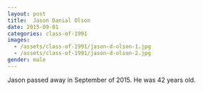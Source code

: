 ```yaml
---
layout: post
title:  Jason Danial Olson
date: 2015-09-01
categories: class-of-1991
images:
  - /assets/class-of-1991/jason-d-olson-1.jpg
  - /assets/class-of-1991/jason-d-olson-2.jpg
gender: male
---
```

Jason passed away in September of 2015.  He was 42 years old.
